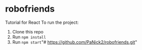 # robofriends
Tutorial for React
To run the project:

1. Clone this repo
2. Run `npm install`
3. Run `npm start`"# https://github.com/PaNick2/robofriends.git" 
